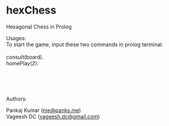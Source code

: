 hexChess
========

Hexagonal Chess in Prolog

Usages:
<br>To start the game, input these two commands in prolog terminal:
<br><br>
consult(board).
<br>
homePlay(2).

<br><br><br>

Authors:
<br>

Pankaj Kumar (me@panks.me)
<br>
Vageesh DC (vageesh.dc@gmail.com)
